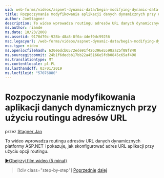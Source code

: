 ```yaml
---
uid: web-forms/videos/aspnet-dynamic-data/begin-modifying-dynamic-data-applications-with-url-routing
title: Rozpoczynanie modyfikowania aplikacji danych dynamicznych przy użyciu routingu adresów URL | Dokumentacja firmy Microsoft
author: JoeStagner
description: To wideo wprowadza routingu adresów URL danych dynamicznych platformy ASP.NET i pokazuje, jak skonfigurować adres URL aplikacji przy użyciu opcji routingu.
ms.author: riande
ms.date: 10/23/2008
ms.assetid: 9170d70c-928b-48a8-8f0a-4def9dc99256
msc.legacyurl: /web-forms/videos/aspnet-dynamic-data/begin-modifying-dynamic-data-applications-with-url-routing
msc.type: video
ms.openlocfilehash: 630e6dcb6572ede91f426396e5598aa25f08f840
ms.sourcegitcommit: 24b1f6decbb17bb22a45166e5fdb0845c65af498
ms.translationtype: MT
ms.contentlocale: pl-PL
ms.lasthandoff: 03/01/2019
ms.locfileid: "57076880"
---
```

<a name="begin-modifying-dynamic-data-applications-with-url-routing"></a>Rozpoczynanie modyfikowania aplikacji danych dynamicznych przy użyciu routingu adresów URL
====================
przez [Stagner Jan](https://github.com/JoeStagner)

To wideo wprowadza routingu adresów URL danych dynamicznych platformy ASP.NET i pokazuje, jak skonfigurować adres URL aplikacji przy użyciu opcji routingu.

[&#9654;Obejrzyj film wideo (5 minut)](https://channel9.msdn.com/Blogs/ASP-NET-Site-Videos/begin-modifying-dynamic-data-applications-with-url-routing)

> [!div class="step-by-step"]
> [Poprzednie](begin-editing-the-templates-in-aspnet-dynamic-data-applications.md)
> [dalej](enable-in-line-editing-in-aspnet-dynamic-data-applications.md)
